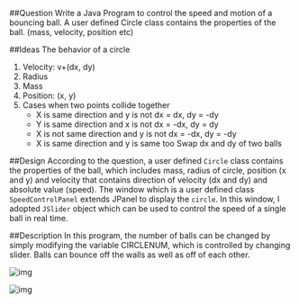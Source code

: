 ##Question
Write a Java Program to control the speed and motion of a bouncing ball. A user defined Circle class contains the properties of the ball. (mass, velocity, position etc)

##Ideas
The behavior of a circle
1.	Velocity:  v+(dx, dy)
2.	Radius
3.	Mass
4.	Position: (x, y)
5.	Cases when two points collide together
	* X is same direction and y is not
		dx = dx, dy = -dy
	* Y is same direction and x is not
		dx = -dx, dy = dy
	* X is not same direction and y is not
		dx = -dx, dy = -dy
	* X is same direction and y is same too
		Swap dx and dy of two balls

##Design
According to the question, a user defined ```Circle``` class contains the properties of the ball, which includes mass, radius of circle, position (x and y) and velocity that contains direction of velocity (dx and dy) and absolute value (speed). The window which is a user defined class ```SpeedControlPanel``` extends JPanel  to display the ```circle```. In this window, I adopted ```JSlider``` object which can be used to control the speed of a single ball in real time.

##Description
In this program, the number of balls can be changed by simply modifying the variable CIRCLENUM, which is controlled by changing slider. Balls can bounce off the walls as well as off of each other. 

![img](https://dl.dropbox.com/s/o5kf834ytqaka73/1.jpg)

![img](https://dl.dropbox.com/s/cvqn7rmkdtjl7cs/2.jpg)